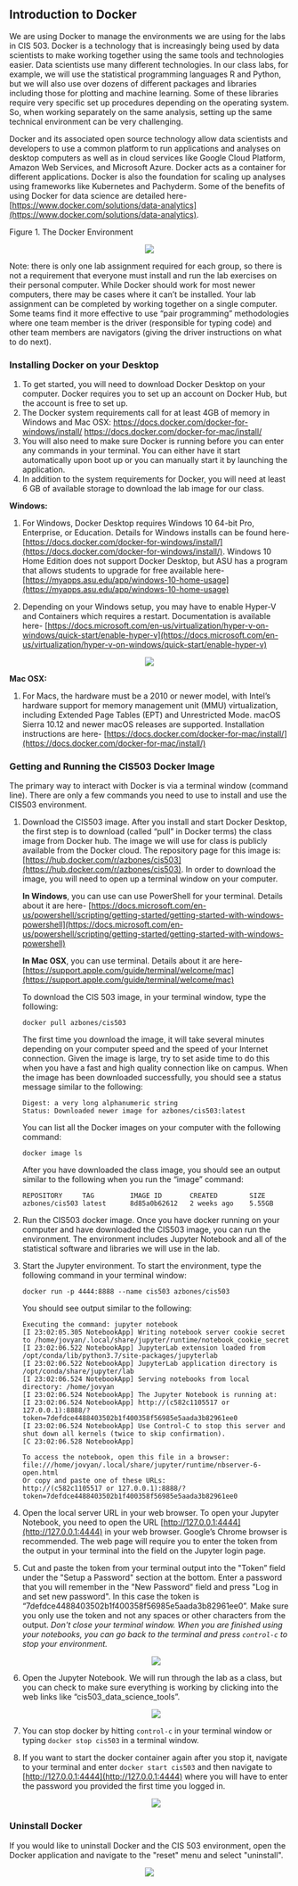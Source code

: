 ## Introduction to Docker

We are using Docker to manage the environments we are using for the labs in CIS 503. Docker is a technology that is increasingly being used by data scientists to make working together using the same tools and technologies easier. Data scientists use many different technologies. In our class labs, for example, we will use the statistical programming languages R and Python, but we will also use over dozens of different packages and libraries including those for plotting and machine learning. Some of these libraries require very specific set up procedures depending on the operating system. So, when working separately on the same analysis, setting up the same technical environment can be very challenging.

Docker and its associated open source technology allow data scientists and developers to use a common platform to run applications and analyses on desktop computers as well as in cloud services like Google Cloud Platform, Amazon Web Services, and Microsoft Azure. Docker acts as a container for different applications. Docker is also the foundation for scaling up analyses using frameworks like Kubernetes and Pachyderm. Some of the benefits of using Docker for data science are detailed here- [https://www.docker.com/solutions/data-analytics](https://www.docker.com/solutions/data-analytics).


Figure 1. The Docker Environment

<div style="text-align:center"><img src="images/docker_overview.png" /></div>


Note: there is only one lab assignment required for each group, so there is not a requirement that everyone must install and run the lab exercises on their personal computer. While Docker should work for most newer computers, there may be cases where it can’t be installed. Your lab assignment can be completed by working together on a single computer. Some teams find it more effective to use “pair programming” methodologies where one team member is the driver (responsible for typing code) and other team members are navigators (giving the driver instructions on what to do next).

### Installing Docker on your Desktop

1. To get started, you will need to download Docker Desktop on your computer. Docker requires you to set up an account on Docker Hub, but the account is free to set up.
2. The Docker system requirements call for at least 4GB of memory in Windows and Mac OSX:
https://docs.docker.com/docker-for-windows/install/
https://docs.docker.com/docker-for-mac/install/
2. You will also need to make sure Docker is running before you can enter any commands in your terminal. You can either have it start automatically upon boot up or you can manually start it by launching the application.
3. In addition to the system requirements for Docker, you will need at least 6 GB of available storage to download the lab image for our class.

**Windows:**
1. For Windows, Docker Desktop requires Windows 10 64-bit Pro, Enterprise, or Education. Details for Windows installs can be found here- [https://docs.docker.com/docker-for-windows/install/](https://docs.docker.com/docker-for-windows/install/). Windows 10 Home Edition does not support Docker Desktop, but ASU has a program that allows students to upgrade for
free available here- [https://myapps.asu.edu/app/windows-10-home-usage](https://myapps.asu.edu/app/windows-10-home-usage)

2. Depending on your Windows setup, you may have to enable Hyper-V and Containers which requires a restart. Documentation is available here- [https://docs.microsoft.com/en-us/virtualization/hyper-v-on-windows/quick-start/enable-hyper-v](https://docs.microsoft.com/en-us/virtualization/hyper-v-on-windows/quick-start/enable-hyper-v)

<div style="text-align:center"><img src="images/hyper-v.png" /></div>


**Mac OSX:**

1. For Macs, the hardware must be a 2010 or newer model, with Intel’s hardware support for memory management unit (MMU) virtualization, including Extended Page Tables (EPT) and Unrestricted Mode. macOS Sierra 10.12 and newer macOS releases are supported.  Installation instructions are here- [https://docs.docker.com/docker-for-mac/install/](https://docs.docker.com/docker-for-mac/install/)

### Getting and Running the CIS503 Docker Image

The primary way to interact with Docker is via a terminal window (command line). There are only a few commands you need to use to install and use the CIS503 environment.

1. Download the CIS503 image. After you install and start Docker Desktop, the first step is to download (called “pull” in Docker terms) the class image from Docker hub. The image we will use for class is publicly available from the Docker cloud. The repository page for this image is: [https://hub.docker.com/r/azbones/cis503](https://hub.docker.com/r/azbones/cis503). In order to download the image, you will need to open up a terminal window on your computer.

    **In Windows**, you can use can use PowerShell for your terminal. Details about it are here- [https://docs.microsoft.com/en-us/powershell/scripting/getting-started/getting-started-with-windows-powershell](https://docs.microsoft.com/en-us/powershell/scripting/getting-started/getting-started-with-windows-powershell)

    **In Mac OSX**, you can use terminal. Details about it are here- [https://support.apple.com/guide/terminal/welcome/mac](https://support.apple.com/guide/terminal/welcome/mac)

    To download the CIS 503 image, in your terminal window, type the following:

    `docker pull azbones/cis503`

    The first time you download the image, it will take several minutes depending on your computer speed and the speed of your Internet connection. Given the image is large, try to set aside time to do this when you have a fast and high quality connection like on campus. When the image has been downloaded successfully, you should see a status message similar to the following:

    ```
    Digest: a very long alphanumeric string
    Status: Downloaded newer image for azbones/cis503:latest
    ```

    You can list all the Docker images on your computer with the following command:

    `docker image ls`

    After you have downloaded the class image, you should see an output similar to the following when you run the “image” command:

    ```
    REPOSITORY     TAG         IMAGE ID       CREATED        SIZE
    azbones/cis503 latest      8d85a0b62612   2 weeks ago    5.55GB
    ```

2. Run the CIS503 docker image. Once you have docker running on your computer and have downloaded the CIS503 image, you can run the environment. The environment includes Jupyter Notebook and all of the statistical software and libraries we will use in the lab.
3. Start the Jupyter environment.  To start the environment, type the following command in your terminal window:

    `docker run -p 4444:8888 --name cis503 azbones/cis503`

    You should see output similar to the following:

    ```
    Executing the command: jupyter notebook
    [I 23:02:05.305 NotebookApp] Writing notebook server cookie secret to /home/jovyan/.local/share/jupyter/runtime/notebook_cookie_secret
    [I 23:02:06.522 NotebookApp] JupyterLab extension loaded from /opt/conda/lib/python3.7/site-packages/jupyterlab
    [I 23:02:06.522 NotebookApp] JupyterLab application directory is /opt/conda/share/jupyter/lab
    [I 23:02:06.524 NotebookApp] Serving notebooks from local directory: /home/jovyan
    [I 23:02:06.524 NotebookApp] The Jupyter Notebook is running at:
    [I 23:02:06.524 NotebookApp] http://(c582c1105517 or 127.0.0.1):8888/?token=7defdce4488403502b1f400358f56985e5aada3b82961ee0
    [I 23:02:06.524 NotebookApp] Use Control-C to stop this server and shut down all kernels (twice to skip confirmation).
    [C 23:02:06.528 NotebookApp]

    To access the notebook, open this file in a browser:
    file:///home/jovyan/.local/share/jupyter/runtime/nbserver-6-open.html
    Or copy and paste one of these URLs:
    http://(c582c1105517 or 127.0.0.1):8888/?token=7defdce4488403502b1f400358f56985e5aada3b82961ee0
    ```

4. Open the local server URL in your web browser. To open your Jupyter Notebook, you need to open the URL [http://127.0.0.1:4444](http://127.0.0.1:4444) in your web browser. Google’s Chrome browser is recommended. The web page will require you to enter the token from the output in your terminal into the field on the Jupyter login page.

5. Cut and paste the token from your terminal output into the "Token” field under the "Setup a Password" section at the bottom. Enter a password that you will remember in the "New Password" field and press "Log in and set new password". In this case the token is “7defdce4488403502b1f400358f56985e5aada3b82961ee0”. Make sure you only use the token and not any spaces or other characters from the output. *Don't close your terminal window. When you are finished using your notebooks, you can go back to the terminal and press `control-c` to stop your environment.*

    <div style="text-align:center"><img src="images/token_paste.png" /></div>

6. Open the Jupyter Notebook. We will run through the lab as a class, but you can check to make sure everything is working by clicking into the web links like “cis503_data_science_tools”.

    <div style="text-align:center"><img src="images/notebook_works.png" /></div>

7. You can stop docker by hitting `control-c` in your terminal window or typing `docker stop cis503` in a terminal window.

8. If you want to start the docker container again after you stop it, navigate to your terminal and enter `docker start cis503` and then navigate to [http://127.0.0.1:4444](http://127.0.0.1:4444) where you will have to enter the password you provided the first time you logged in.

    <div style="text-align:center"><img src="images/password.png" /></div>

### Uninstall Docker

If you would like to uninstall Docker and the CIS 503 environment, open the Docker application and navigate to the "reset" menu and select "uninstall".

<div style="text-align:center"><img src="images/uninstall.png" /></div>
